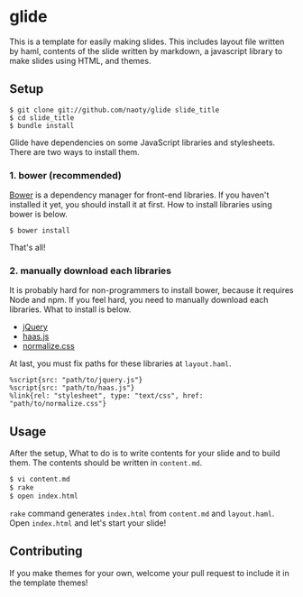 # glide

This is a template for easily making slides. This includes layout file written by haml, contents of the slide written by markdown, a javascript library to make slides using HTML, and themes.

## Setup

```
$ git clone git://github.com/naoty/glide slide_title
$ cd slide_title
$ bundle install
```

Glide have dependencies on some JavaScript libraries and stylesheets. There are two ways to install them.

### 1. bower (recommended)

[Bower](http://bower.io/) is a dependency manager for front-end libraries. If you haven't installed it yet, you should install it at first. How to install libraries using bower is below.

```
$ bower install
```

That's all!

### 2. manually download each libraries

It is probably hard for non-programmers to install bower, because it requires Node and npm. If you feel hard, you need to manually download each libraries. What to install is below.

- [jQuery](http://jquery.com)
- [haas.js](https://github.com/naoty/haas.js)
- [normalize.css](http://necolas.github.io/normalize.css/)

At last, you must fix paths for these libraries at `layout.haml`.

```haml
%script{src: "path/to/jquery.js"}
%script{src: "path/to/haas.js"}
%link{rel: "stylesheet", type: "text/css", href: "path/to/normalize.css"}
```

## Usage

After the setup, What to do is to write contents for your slide and to build them. The contents should be written in `content.md`.

```sh
$ vi content.md
$ rake
$ open index.html
```

`rake` command generates `index.html` from `content.md` and `layout.haml`. Open `index.html` and let's start your slide!

## Contributing

If you make themes for your own, welcome your pull request to include it in the template themes!
